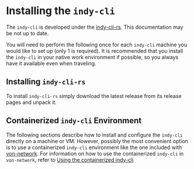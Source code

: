 # Installing the `indy-cli`

The `indy-cli` is developed under the [indy-cli-rs](https://github.com/hyperledger/indy-cli-rs). This documentation may be not up to date.


You will need to perform the following once for each `indy-cli` machine you would like to set up (only 1 is required). 
It is recommended that you install the `indy-cli` in your native work environment if possible, so you always have it available even when traveling. 

## Installing `indy-cli-rs`
To install `indy-cli-rs` simply download the latest release from its release pages and unpack it.

## Containerized `indy-cli` Environment

The following sections describe how to install and configure the `indy-cli` directly on a machine or VM. However, possibly the most convenient option is to use a containerized `indy-cli` environment like the one included with [von-network](https://github.com/bcgov/von-network).  For information on how to use the containerized `indy-cli` in `von-network`, refer to [Using the containerized indy-cli](https://github.com/bcgov/von-network/blob/main/docs/Indy-CLI.md)
